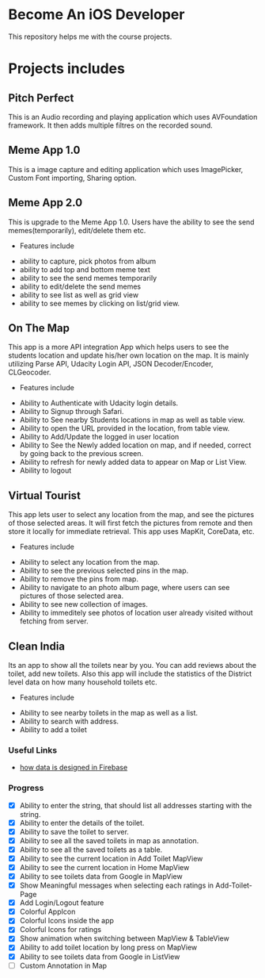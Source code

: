 # Become An iOS Developer
This repository helps me with the course projects.

# Projects includes
## Pitch Perfect
This is an Audio recording and playing application which uses AVFoundation framework. It then adds multiple filtres on the recorded sound. 

## Meme App 1.0
This is a image capture and editing application which uses ImagePicker, Custom Font importing, Sharing option. 

## Meme App 2.0 
This is upgrade to the Meme App 1.0. Users have the ability to see the send memes(temporarily), edit/delete them etc. 
- Features include
* ability to capture, pick photos from album
* ability to add top and bottom meme text
* ability to see the send memes temporarily
* ability to edit/delete the send memes
* ability to see list as well as grid view
* ability to see memes by clicking on list/grid view.

## On The Map
This app is a more API integration App which helps users to see the students location and update his/her own location on the map. It is mainly utilizing Parse API, Udacity Login API, JSON Decoder/Encoder, CLGeocoder. 

- Features include
* Ability to Authenticate with Udacity login details.
* Ability to Signup through Safari.
* Ability to See nearby Students locations in map as well as table view.
* Ability to open the URL provided in the location, from table view.
* Ability to Add/Update the logged in user location
* Ability to See the Newly added location on map, and if needed, correct by going back to the previous screen.
* Ability to refresh for newly added data to appear on Map or List View.
* Ability to logout

## Virtual Tourist
This app lets user to select any location from the map, and see the pictures of those selected areas. It will first fetch the pictures from remote and then store it locally for immediate retrieval. This app uses MapKit, CoreData, etc. 

- Features include 
* Ability to select any location from the map.
* Ability to see the previous selected pins in the map. 
* Ability to remove the pins from map. 
* Ability to navigate to an photo album page, where users can see pictures of those selected area. 
* Ability to see new collection of images. 
* Ability to immeditely see photos of location user already visited without fetching from server. 

## Clean India
Its an app to show all the toilets near by you. You can add reviews about the toilet, add new toilets. Also this app will include the statistics of the District level data on how many household toilets etc. 

- Features include
* Ability to see nearby toilets in the map as well as a list.
* Ability to search with address.
* Ability to add a toilet

### Useful Links
* [how data is designed in Firebase](https://gist.github.com/jayahariv/afe7bad2368bf831ff22f658124fa0d5)

### Progress
* [x] Ability to enter the string, that should list all addresses starting with the string. 
* [x] Ability to enter the details of the toilet.
* [x] Ability to save the toilet to server.
* [x] Ability to see all the saved toilets in map as annotation.
* [x] Ability to see all the saved toilets as a table.
* [x] Ability to see the current location in Add Toilet MapView
* [x] Ability to see the current location in Home MapView
* [x] Ability to see toilets data from Google in MapView
* [x] Show Meaningful messages when selecting each ratings in Add-Toilet-Page
* [x] Add Login/Logout feature
* [x] Colorful AppIcon
* [x] Colorful Icons inside the app
* [x] Colorful Icons for ratings
* [x] Show animation when switching between MapView & TableView
* [x] Ability to add toilet location by long press on MapView
* [x] Ability to see toilets data from Google in ListView
* [ ] Custom Annotation in Map
